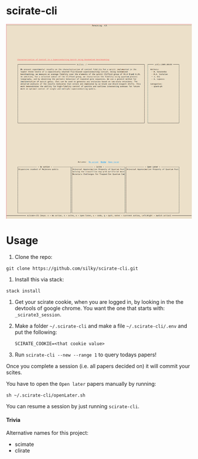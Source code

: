 # scirate-cli

![](./images/scirate-cli.png)


# Usage

1. Clone the repo:
  ```
  git clone https://github.com/silky/scirate-cli.git
  ```

1. Install this via stack: 
  ```
  stack install
  ```

1. Get your scirate cookie, when you are logged in, by looking in the
   the devtools of google chrome. You want the one that starts with:
   `_scirate3_session`.

1. Make a folder `~/.scirate-cli` and make a file `~/.scirate-cli/.env` and
   put the following:

   ```
   SCIRATE_COOKIE=<that cookie value>
   ```

1. Run `scirate-cli --new --range 1` to query todays papers!


Once you complete a session (i.e. all papers decided on) it will commit your
scites.

You have to open the `Open later` papers manually by running:

```
sh ~/.scirate-cli/openLater.sh
```

You can resume a session by just running `scirate-cli`.


#### Trivia

Alternative names for this project:

- scimate
- clirate


